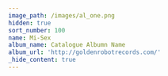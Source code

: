 ```yaml
---
image_path: /images/al_one.png
hidden: true
sort_number: 100
name: Mi-Sex
album_name: Catalogue Albumn Name
album_url: 'http://goldenrobotrecords.com/'
_hide_content: true
---
```

